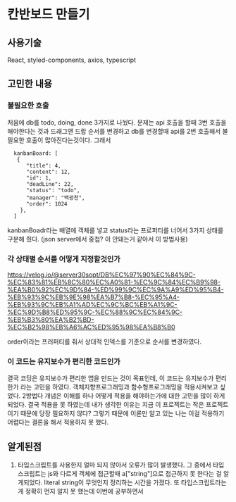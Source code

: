 # 칸반보드 만들기

## 사용기술
React, styled-components, axios, typescript

## 고민한 내용
### 불필요한 호출

처음에 db를 todo, doing, done 3가지로 나눴다. 문제는 api 호출을 할때 3번 호출을 해야한다는 것과 드래그앤 드랍 순서를 변경하고 db를 변경할때 api를 2번 호출해서 불필요한 호출이 많아진다는것이다. 
그래서 
```
  kanbanBoard: [
   {
      "title": 4,
      "content": 12,
      "id": 1,
      "deadLine": 22,
      "status": "todo",
      "manager": "백광천",
      "order": 1024
    },
  ]
```
  
kanbanBoadr라는 배열에 객체를 넣고 status라는 프로퍼티를 너어서 3가지 상태를 구분해 줬다.
(json server에서 중첩? 이 안돼는거 같아서 이 방법사용)






### 각 상태별 순서를 어떻게 지정할것인가

https://velog.io/@server30sopt/DB%EC%97%90%EC%84%9C-%EC%83%81%EB%8C%80%EC%A0%81-%EC%9C%84%EC%B9%98-%EA%B0%92%EC%9D%84-%ED%99%9C%EC%9A%A9%ED%95%B4-%EB%93%9C%EB%9E%98%EA%B7%B8-%EC%95%A4-%EB%93%9C%EB%A1%AD%EC%9C%BC%EB%A1%9C-%EC%9D%B8%ED%95%9C-%EC%88%9C%EC%84%9C-%EB%B3%80%EA%B2%BD-%EC%B2%98%EB%A6%AC%ED%95%98%EA%B8%B0

order이라는 프러퍼티를 줘서 상대적 인덱스를 기준으로 순서를 변경하였다.


### 이 코드는 유지보수가 편리한 코드인가

결국 코딩은 유지보수가 편리한 앱을 만드는 것이 목표인데, 이 코드는 유지보수가 편리한가 라는 고민을 하였다. 객체지향프로그래밍과 함수형프로그래밍을 적용시켜보고 싶었다.
2방법다 개념은 이해를 하나 어떻게 적용을 해야하는가에 대한 고민을 많이 하게되었다. 결국 적용을 못 하였는데 내가 생각한 이유는 지금 이 프로젝트는 작은 프로젝트이기 때문에 당장 필요하지 않다? 그렇기 때문에 이론만 알고 있는 나는 이걸 적용하기 어렵다는 결론을 해서 적용하지 못 했다.

## 알게된점
1. 타입스크립트를 사용한지 얼마 되지 않아서 오류가 많이 발생했다. 그 중에서 타입스크립트는 js와 다르게 객체에 접근할때 a["string"]으로 접근하지 못 한다는 걸 알게되었다. literal string이 무엇인지 정리하는 시간을 가졌다. 또 타입스크립트라는게 정확히 먼지 알지 못 했는데 이번에 공부하면서 

